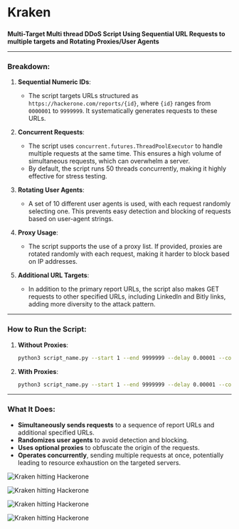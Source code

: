 # Kraken
###
**Multi-Target Multi thread DDoS Script Using Sequential URL Requests to multiple targets and Rotating Proxies/User Agents**

---

### **Breakdown**:

1. **Sequential Numeric IDs**:
   - The script targets URLs structured as `https://hackerone.com/reports/{id}`, where `{id}` ranges from `0000001` to `9999999`. It systematically generates requests to these URLs.

2. **Concurrent Requests**:
   - The script uses `concurrent.futures.ThreadPoolExecutor` to handle multiple requests at the same time. This ensures a high volume of simultaneous requests, which can overwhelm a server.
   - By default, the script runs 50 threads concurrently, making it highly effective for stress testing.

3. **Rotating User Agents**:
   - A set of 10 different user agents is used, with each request randomly selecting one. This prevents easy detection and blocking of requests based on user-agent strings.

4. **Proxy Usage**:
   - The script supports the use of a proxy list. If provided, proxies are rotated randomly with each request, making it harder to block based on IP addresses.

5. **Additional URL Targets**:
   - In addition to the primary report URLs, the script also makes GET requests to other specified URLs, including LinkedIn and Bitly links, adding more diversity to the attack pattern.

---

### **How to Run the Script**:

1. **Without Proxies**:
   ```bash
   python3 script_name.py --start 1 --end 9999999 --delay 0.00001 --concurrency 50
   ```

2. **With Proxies**:
   ```bash
   python3 script_name.py --start 1 --end 9999999 --delay 0.00001 --concurrency 50 --proxies list.txt
   ```

---

### **What It Does**:
- **Simultaneously sends requests** to a sequence of report URLs and additional specified URLs.
- **Randomizes user agents** to avoid detection and blocking.
- **Uses optional proxies** to obfuscate the origin of the requests.
- **Operates concurrently**, sending multiple requests at once, potentially leading to resource exhaustion on the targeted servers.

![Kraken hitting Hackerone ](https://raw.githubusercontent.com/DeadmanXXXII/Kraken/main/Screenshot_20240816-100715.png)

![Kraken hitting Hackerone ](https://raw.githubusercontent.com/DeadmanXXXII/Kraken/main/Screenshot_20240816-000232.png)

![Kraken hitting Hackerone ](https://raw.githubusercontent.com/DeadmanXXXII/Kraken/main/Screenshot_20240816-000313.png)

![Kraken hitting Hackerone ](https://raw.githubusercontent.com/DeadmanXXXII/Kraken/main/Screenshot_20240816-100708.png)

